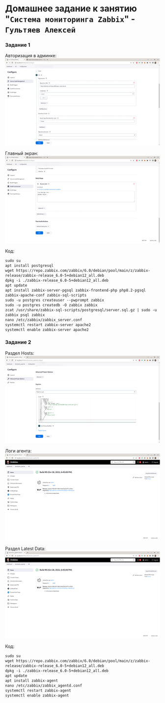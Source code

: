 # Домашнее задание к занятию "`Система мониторинга Zabbix`" - `Гультяев Алексей`

### Задание 1
Авторизация в админке:
![Авторизация в админке](https://github.com/hokum83/8-02/blob/main/img/8-02-1-1.png)

Главный экран:
![Главный экран](https://github.com/hokum83/8-02/blob/main/img/8-02-1-2.png)

Код:
```
sudo su
apt install postgresql
wget https://repo.zabbix.com/zabbix/6.0/debian/pool/main/z/zabbix-release/zabbix-release_6.0-5+debian12_all.deb
dpkg -i ./zabbix-release_6.0-5+debian12_all.deb 
apt update
apt install zabbix-server-pgsql zabbix-frontend-php php8.2-pgsql zabbix-apache-conf zabbix-sql-scripts
sudo -u postgres createuser --pwprompt zabbix
sudo -u postgres createdb -O zabbix zabbix
zcat /usr/share/zabbix-sql-scripts/postgresql/server.sql.gz | sudo -u zabbix psql zabbix
nano /etc/zabbix/zabbix_server.conf
systemctl restart zabbix-server apache2
systemctl enable zabbix-server apache2
```


### Задание 2
Раздел Hosts:
![Раздел Hosts:](https://github.com/hokum83/8-02/blob/main/img/8-02-2-1.png)

Логи агента:
![Логи агента](https://github.com/hokum83/8-02/blob/main/img/8-02-2-2.png)

Раздел Latest Data:
![Раздел Latest Data](https://github.com/hokum83/8-02/blob/main/img/8-02-2-2.png)

Код:
```
sudo su
wget https://repo.zabbix.com/zabbix/6.0/debian/pool/main/z/zabbix-release/zabbix-release_6.0-5+debian12_all.deb
dpkg -i ./zabbix-release_6.0-5+debian12_all.deb 
apt update
apt install zabbix-agent
nano /etc/zabbix/zabbix_agentd.conf 
systemctl restart zabbix-agent
systemctl enable zabbix-agent
```